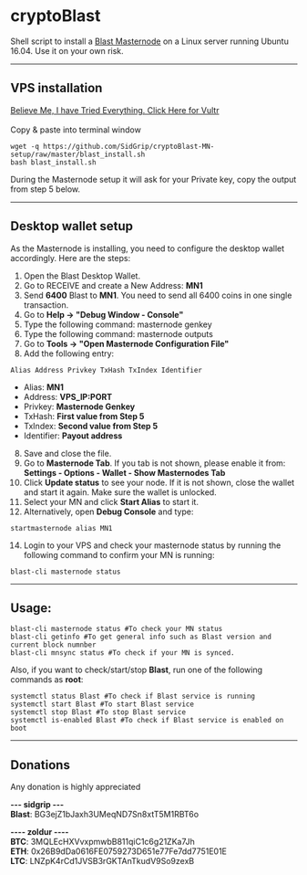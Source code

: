 # cryptoBlast
Shell script to install a [Blast Masternode](https://bitcointalk.org/index.php?topic=2547036) on a Linux server running Ubuntu 16.04.
Use it on your own risk.
***

## VPS installation
<a href="https://www.vultr.com/?ref=7390666" rel="nofollow">Believe Me, I have Tried Everything. Click Here for Vultr</a>
<br>
<br>
Copy & paste into terminal window
```
wget -q https://github.com/SidGrip/cryptoBlast-MN-setup/raw/master/blast_install.sh
bash blast_install.sh
```
During the Masternode setup it will ask for your Private key, copy the output from step 5 below.
***

## Desktop wallet setup

As the Masternode is installing, you need to configure the desktop wallet accordingly. Here are the steps:
1. Open the Blast Desktop Wallet.
2. Go to RECEIVE and create a New Address: **MN1**
3. Send **6400** Blast to **MN1**. You need to send all 6400 coins in one single transaction.
4. Go to **Help -> "Debug Window - Console"**
5. Type the following command: masternode genkey
5. Type the following command: masternode outputs
6. Go to  **Tools -> "Open Masternode Configuration File"**
7. Add the following entry:
```
Alias Address Privkey TxHash TxIndex Identifier
```
* Alias: **MN1**
* Address: **VPS_IP:PORT**
* Privkey: **Masternode Genkey**
* TxHash: **First value from Step 5**
* TxIndex:  **Second value from Step 5**
* Identifier: **Payout address**
8. Save and close the file.
9. Go to **Masternode Tab**. If you tab is not shown, please enable it from: **Settings - Options - Wallet - Show Masternodes Tab**
10. Click **Update status** to see your node. If it is not shown, close the wallet and start it again. Make sure the wallet is unlocked.
11. Select your MN and click **Start Alias** to start it.
12. Alternatively, open **Debug Console** and type:
```
startmasternode alias MN1
```
14. Login to your VPS and check your masternode status by running the following command to confirm your MN is running:
```
blast-cli masternode status
```
***

## Usage:
```
blast-cli masternode status #To check your MN status
blast-cli getinfo #To get general info such as Blast version and current block numnber
blast-cli mnsync status #To check if your MN is synced.
```
Also, if you want to check/start/stop **Blast**, run one of the following commands as **root**:

```
systemctl status Blast #To check if Blast service is running
systemctl start Blast #To start Blast service
systemctl stop Blast #To stop Blast service
systemctl is-enabled Blast #To check if Blast service is enabled on boot
```
***

## Donations
Any donation is highly appreciated

**--- sidgrip ---**
<br>
**Blast**: BG3ejZ1bJaxh3UMeqND7Sn8xtT5M1RBT6o


**---- zoldur ----**
<br>
**BTC**: 3MQLEcHXVvxpmwbB811qiC1c6g21ZKa7Jh
<br>
**ETH**: 0x26B9dDa0616FE0759273D651e77Fe7dd7751E01E
<br>
**LTC**: LNZpK4rCd1JVSB3rGKTAnTkudV9So9zexB

